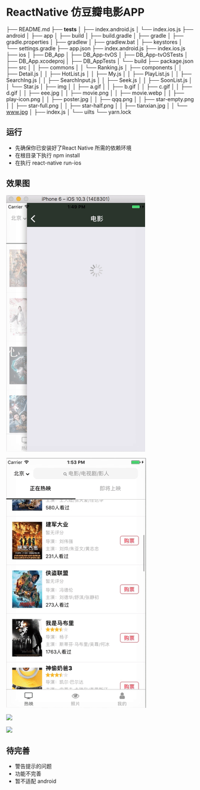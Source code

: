 # ReactNative 仿豆瓣电影APP

├── README.md
├── __tests__
│   ├── index.android.js
│   └── index.ios.js
├── android
│   ├── app
│   ├── build
│   ├── build.gradle
│   ├── gradle
│   ├── gradle.properties
│   ├── gradlew
│   ├── gradlew.bat
│   ├── keystores
│   └── settings.gradle
├── app.json
├── index.android.js
├── index.ios.js
├── ios
│   ├── DB_App
│   ├── DB_App-tvOS
│   ├── DB_App-tvOSTests
│   ├── DB_App.xcodeproj
│   ├── DB_AppTests
│   └── build
├── package.json
├── src
│  │   ├── commons
│  │   └── Ranking.js
│  ├── components
│  │   ├── Detail.js
│  │   ├── HotList.js
│  │   ├── My.js
│  │   ├── PlayList.js
│  │   ├── SearchIng.js
│  │   ├── SearchInput.js
│  │   ├── Seek.js
│  │   ├── SoonList.js
│  │   └── Star.js
│  ├── img
│  │   ├── a.gif
│  │   ├── b.gif
│  │   ├── c.gif
│  │   ├── d.gif
│  │   ├── eee.jpg
│  │   ├── movie.png
│  │   ├── movie.webp
│  │   ├── play-icon.png
│  │   ├── poster.jpg
│  │   ├── qqq.png
│  │   ├── star-empty.png
│  │   ├── star-full.png
│  │   ├── star-half.png
│  │   ├── tianxian.jpg
│  │   └── www.jpg
│  ├── index.js
│  └── uilts
└── yarn.lock

## 运行

 - 先确保你已安装好了React Native 所需的依赖环境
 - 在根目录下执行 npm install
 - 在执行 react-native run-ios

## 效果图

![](./src/img/a.gif)

![](./src/img/b.gif)

![](./src/img/c.gif)

![](./src/img/d.gif)



## 待完善

 - 警告提示的问题
 - 功能不完善
 - 暂不适配 android
